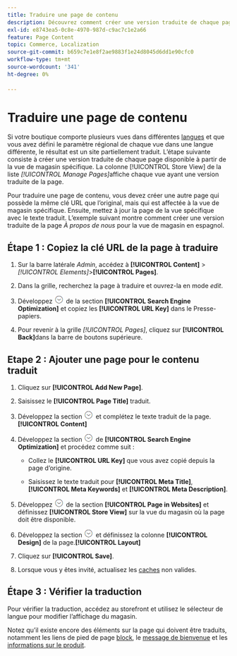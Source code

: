 ```yaml
---
title: Traduire une page de contenu
description: Découvrez comment créer une version traduite de chaque page disponible à partir de la vue de magasin spécifique.
exl-id: e8743ea5-0c8e-4970-987d-c9ac7c1e2a66
feature: Page Content
topic: Commerce, Localization
source-git-commit: b659c7e1e8f2ae9883f1e24d8045d6dd1e90cfc0
workflow-type: tm+mt
source-wordcount: '341'
ht-degree: 0%

---
```


# Traduire une page de contenu

Si votre boutique comporte plusieurs vues dans différentes [langues](../stores-purchase/store-localize.md) et que vous avez défini le paramètre régional de chaque vue dans une langue différente, le résultat est un site partiellement traduit. L’étape suivante consiste à créer une version traduite de chaque page disponible à partir de la vue de magasin spécifique. La colonne [!UICONTROL Store View] de la liste _[!UICONTROL Manage Pages]_&#x200B;affiche chaque vue ayant une version traduite de la page.

Pour traduire une page de contenu, vous devez créer une autre page qui possède la même clé URL que l’original, mais qui est affectée à la vue de magasin spécifique. Ensuite, mettez à jour la page de la vue spécifique avec le texte traduit. L’exemple suivant montre comment créer une version traduite de la page _À propos de nous_ pour la vue de magasin en espagnol.

## Étape 1 : Copiez la clé URL de la page à traduire

1. Sur la barre latérale _Admin_, accédez à **[!UICONTROL Content]** > _[!UICONTROL Elements]_>**[!UICONTROL Pages]**.

1. Dans la grille, recherchez la page à traduire et ouvrez-la en mode _edit_.

1. Développez ![Sélecteur d’extension](../assets/icon-display-expand.png) de la section **[!UICONTROL Search Engine Optimization]** et copiez les **[!UICONTROL URL Key]** dans le Presse-papiers.

1. Pour revenir à la grille _[!UICONTROL Pages]_, cliquez sur **[!UICONTROL Back]**&#x200B;dans la barre de boutons supérieure.

## Etape 2 : Ajouter une page pour le contenu traduit

1. Cliquez sur **[!UICONTROL Add New Page]**.

1. Saisissez le **[!UICONTROL Page Title]** traduit.

1. Développez la section ![Sélecteur d’extension](../assets/icon-display-expand.png) et complétez le texte traduit de la page.**[!UICONTROL Content]**

1. Développez la section ![Sélecteur d’extension](../assets/icon-display-expand.png) de **[!UICONTROL Search Engine Optimization]** et procédez comme suit :

   - Collez le **[!UICONTROL URL Key]** que vous avez copié depuis la page d’origine.

   - Saisissez le texte traduit pour **[!UICONTROL Meta Title]**, **[!UICONTROL Meta Keywords]** et **[!UICONTROL Meta Description]**.

1. Développez ![Sélecteur d’extension](../assets/icon-display-expand.png) de la section **[!UICONTROL Page in Websites]** et définissez **[!UICONTROL Store View]** sur la vue du magasin où la page doit être disponible.

1. Développez la section ![Sélecteur d’extension](../assets/icon-display-expand.png) et définissez la colonne **[!UICONTROL Design]** de la page.**[!UICONTROL Layout]**

1. Cliquez sur **[!UICONTROL Save]**.

1. Lorsque vous y êtes invité, actualisez les [caches](../systems/cache-management.md) non valides.

## Étape 3 : Vérifier la traduction

Pour vérifier la traduction, accédez au storefront et utilisez le sélecteur de langue pour modifier l’affichage du magasin.

Notez qu’il existe encore des éléments sur la page qui doivent être traduits, notamment les liens de pied de page [block](block-add.md), le [message de bienvenue](../getting-started/storefront-branding.md#change-the-welcome-message) et les [informations sur le produit](../stores-purchase/store-localize.md#localize-products).
